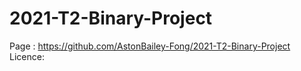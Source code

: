 # 2021-T2-Binary-Project
Page : https://github.com/AstonBailey-Fong/2021-T2-Binary-Project
Licence: 
